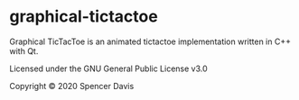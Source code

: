 # graphical-tictactoe

Graphical TicTacToe is an animated tictactoe implementation written in C++ with Qt.

Licensed under the GNU General Public License v3.0

Copyright © 2020 Spencer Davis



